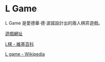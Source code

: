 L Game
=====

L Game 是愛德華·德·波諾設計出的兩人棋弈遊戲。

[遊戲網址](http://lgame-together.herokuapp.com/)

[L棋 - 維基百科](http://zh.wikipedia.org/wiki/L%E6%A3%8B)

[L game - Wikipedia](http://en.wikipedia.org/wiki/L_game)

